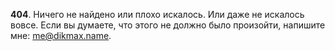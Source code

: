 **404**. Ничего не найдено или плохо искалось. Или даже не искалось вовсе.
Если вы думаете, что этого не должно было произойти, напишите мне: <a href="mailto:me@dikmax.name">me@dikmax.name</a>.
